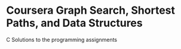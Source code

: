 # Coursera Graph Search, Shortest Paths, and Data Structures
C Solutions to the programming assignments 

